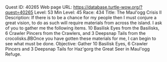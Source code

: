 Quest ID: 40265
Web page URL: https://database.turtle-wow.org/?quest=40265
Level: 53
Min Level: 45
Race: 434
Title: The Maul'ogg Crisis II
Description: If there is to be a chance for my people then I must conjure a great vision, to do as such will require materials from across the island. I ask of you to gather me the following items. 10 Basilisk Eyes from the Basilisks, 6 Crawler Pincers from the Crawlers, and 3 Deepsnap Tails from the crocolisks.$B$BOnce you have gotten these materials for me, I can begin to see what must be done.
Objective: Gather 10 Basilisk Eyes, 6 Crawler Pincers and 3 Deepsnap Tails for Haz'gorg the Great Seer in Maul'ogg Refuge.
